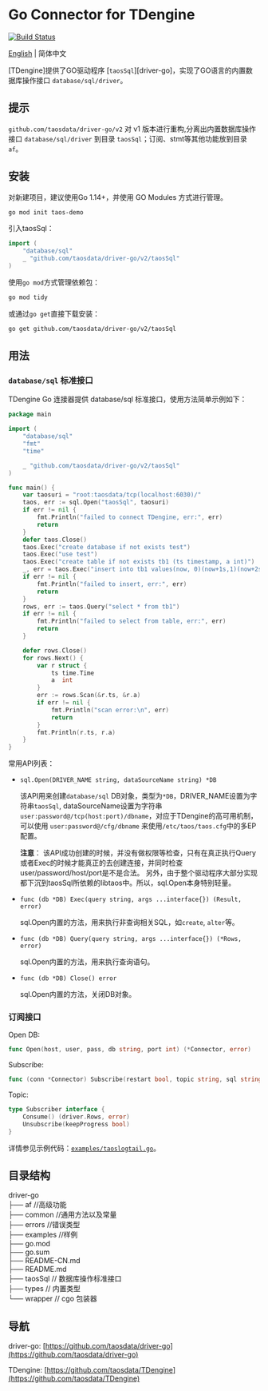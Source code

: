 # Go Connector for TDengine

[![Build Status](https://cloud.drone.io/api/badges/taosdata/driver-go/status.svg)](https://cloud.drone.io/taosdata/driver-go)

[English](README.md) | 简体中文

[TDengine]提供了GO驱动程序 [`taosSql`][driver-go]，实现了GO语言的内置数据库操作接口 `database/sql/driver`。

## 提示

`github.com/taosdata/driver-go/v2` 对 v1 版本进行重构,分离出内置数据库操作接口 `database/sql/driver` 到目录 `taosSql`；订阅、stmt等其他功能放到目录 `af`。

## 安装

对新建项目，建议使用Go 1.14+，并使用 GO Modules 方式进行管理。

```sh
go mod init taos-demo
```

引入taosSql：

```go
import (
    "database/sql"
    _ "github.com/taosdata/driver-go/v2/taosSql"
)
```

使用`go mod`方式管理依赖包：

```sh
go mod tidy
```

或通过`go get`直接下载安装：

```sh
go get github.com/taosdata/driver-go/v2/taosSql
```

## 用法

### `database/sql` 标准接口

TDengine Go 连接器提供 database/sql 标准接口，使用方法简单示例如下：

```go
package main

import (
	"database/sql"
	"fmt"
	"time"

	_ "github.com/taosdata/driver-go/v2/taosSql"
)

func main() {
	var taosuri = "root:taosdata/tcp(localhost:6030)/"
	taos, err := sql.Open("taosSql", taosuri)
	if err != nil {
		fmt.Println("failed to connect TDengine, err:", err)
		return
	}
	defer taos.Close()
	taos.Exec("create database if not exists test")
	taos.Exec("use test")
	taos.Exec("create table if not exists tb1 (ts timestamp, a int)")
	_, err = taos.Exec("insert into tb1 values(now, 0)(now+1s,1)(now+2s,2)(now+3s,3)")
	if err != nil {
		fmt.Println("failed to insert, err:", err)
		return
	}
	rows, err := taos.Query("select * from tb1")
	if err != nil {
		fmt.Println("failed to select from table, err:", err)
		return
	}

	defer rows.Close()
	for rows.Next() {
		var r struct {
			ts time.Time
			a  int
		}
		err := rows.Scan(&r.ts, &r.a)
		if err != nil {
			fmt.Println("scan error:\n", err)
			return
		}
		fmt.Println(r.ts, r.a)
	}
}
```

常用API列表：

- `sql.Open(DRIVER_NAME string, dataSourceName string) *DB`

  该API用来创建`database/sql` DB对象，类型为`*DB`，DRIVER_NAME设置为字符串`taosSql`,
  dataSourceName设置为字符串`user:password@/tcp(host:port)/dbname`，对应于TDengine的高可用机制，可以使用 `user:password@/cfg/dbname`
  来使用`/etc/taos/taos.cfg`中的多EP配置。

  **注意**： 该API成功创建的时候，并没有做权限等检查，只有在真正执行Query或者Exec的时候才能真正的去创建连接，并同时检查user/password/host/port是不是合法。
  另外，由于整个驱动程序大部分实现都下沉到taosSql所依赖的libtaos中。所以，sql.Open本身特别轻量。

- `func (db *DB) Exec(query string, args ...interface{}) (Result, error)`

  sql.Open内置的方法，用来执行非查询相关SQL，如`create`, `alter`等。

- `func (db *DB) Query(query string, args ...interface{}) (*Rows, error)`

  sql.Open内置的方法，用来执行查询语句。

- `func (db *DB) Close() error`

  sql.Open内置的方法，关闭DB对象。

### 订阅接口

Open DB:

```go
func Open(host, user, pass, db string, port int) (*Connector, error)
```

Subscribe:

```go
func (conn *Connector) Subscribe(restart bool, topic string, sql string, interval time.Duration) (Subscriber, error)
```

Topic:

```go
type Subscriber interface {
    Consume() (driver.Rows, error)
    Unsubscribe(keepProgress bool)
}
```

详情参见示例代码：[`examples/taoslogtail.go`](examples/taoslogtail/taoslogtail.go)。

## 目录结构

driver-go  
├── af //高级功能  
├── common //通用方法以及常量  
├── errors //错误类型  
├── examples //样例  
├── go.mod    
├── go.sum  
├── README-CN.md  
├── README.md  
├── taosSql // 数据库操作标准接口  
├── types // 内置类型  
└── wrapper // cgo 包装器

## 导航

driver-go: [https://github.com/taosdata/driver-go](https://github.com/taosdata/driver-go)

TDengine: [https://github.com/taosdata/TDengine](https://github.com/taosdata/TDengine)